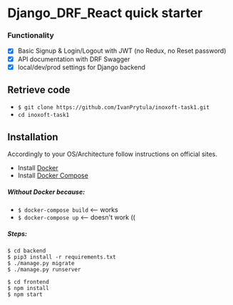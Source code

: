 # Django_DRF_React quick starter

### Functionality
* [x] Basic Signup & Login/Logout with JWT (no Redux, no Reset password)
* [x] API documentation with DRF Swagger
* [x] local/dev/prod settings for Django backend 

## Retrieve code
* `$ git clone https://github.com/IvanPrytula/inoxoft-task1.git`
* `cd inoxoft-task1`


## Installation
Accordingly to your OS/Architecture follow instructions on official sites. 
* Install [Docker](https://hub.docker.com/search/?type=edition&offering=community) 
* Install [Docker Compose](https://docs.docker.com/compose/install/)

##### Without Docker because:
* `$ docker-compose build` <-- works
* `$ docker-compose up`    <-- doesn't work ((

##### Steps:
```
$ cd backend
$ pip3 install -r requirements.txt
$ ./manage.py migrate
$ ./manage.py runserver
```

```
$ cd frontend
$ npm install
$ npm start
```
